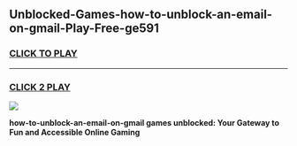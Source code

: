 
## Unblocked-Games-how-to-unblock-an-email-on-gmail-Play-Free-ge591
<h3>
<a href="https://premium76.site?title=how-to-unblock-an-email-on-gmail&ref=10A">CLICK TO PLAY</a></h3>
<hr>

<h3>
<a href="https://premium76.site?title=how-to-unblock-an-email-on-gmail&ref=10A">CLICK 2 PLAY</a>
  
</h3>

<a href="https://premium76.site?title=how-to-unblock-an-email-on-gmail&ref=10A"><img src="https://clearcache.store/games.png"></a>


**how-to-unblock-an-email-on-gmail games unblocked: Your Gateway to Fun and Accessible Online Gaming**
